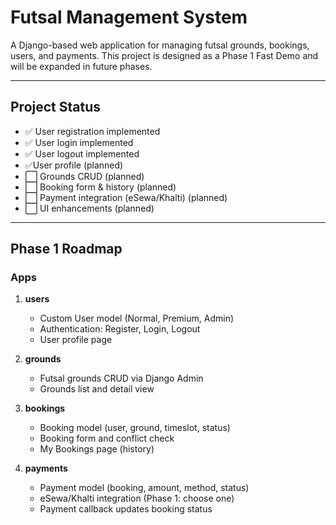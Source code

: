 # Futsal Management System

A Django-based web application for managing futsal grounds, bookings, users, and payments. This project is designed as a Phase 1 Fast Demo and will be expanded in future phases.

---

## Project Status

- ✅ User registration implemented  
- ✅ User login implemented  
- ✅ User logout implemented  
- ✅User profile (planned)  
- ⬜ Grounds CRUD (planned)  
- ⬜ Booking form & history (planned)  
- ⬜ Payment integration (eSewa/Khalti) (planned)  
- ⬜ UI enhancements (planned)  

---

## Phase 1 Roadmap

### Apps

1. **users**  
   - Custom User model (Normal, Premium, Admin)  
   - Authentication: Register, Login, Logout  
   - User profile page  

2. **grounds**  
   - Futsal grounds CRUD via Django Admin  
   - Grounds list and detail view  

3. **bookings**  
   - Booking model (user, ground, timeslot, status)  
   - Booking form and conflict check  
   - My Bookings page (history)  

4. **payments**  
   - Payment model (booking, amount, method, status)  
   - eSewa/Khalti integration (Phase 1: choose one)  
   - Payment callback updates booking status  

